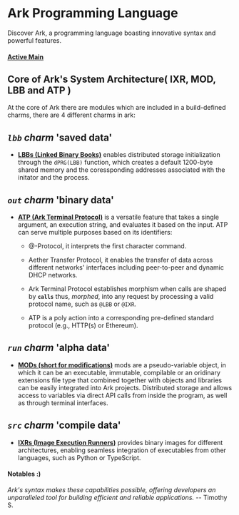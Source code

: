 # Ark Programming Language

Discover Ark, a programming language boasting innovative syntax and powerful features.

#### [Active Main](./.@/mods/base/main)


## Core of Ark's System Architecture( IXR, MOD, LBB and ATP )

At the core of Ark there are modules which are included in a build-defined charms, there are 4 different charms in ark:

## *`lbb` charm* '**saved   data**'

- [**LBBs (Linked Binary Books)**](./.@/k512/lbb) enables distributed storage initialization through the `dPRG(LBB)` function, which creates a default 1200-byte shared memory and the coressponding addresses associated with the initator and the process. 

## *`out` charm* '**binary  data**'

- [**ATP (Ark Terminal Protocol)**](./.@/k512/atp) is a versatile feature that takes a single argument, an execution string, and evaluates it based on the  input. ATP can serve multiple purposes based on its identifiers:
  - @-Protocol, it interprets the first character command.   

  - Aether Transfer Protocol, it enables the transfer of data across different networks' interfaces including peer-to-peer and dynamic DHCP networks.         

  - Ark Terminal Protocol establishes morphism when calls are shaped by **`calls`** thus, *morphed*, into any request by processing a valid protocol name, such as `@LBB` or `@IXR`.     
  -  ATP is a poly action into a corresponding pre-defined standard protocol (e.g., HTTP(s) or Ethereum).        


## *`run` charm* '**alpha   data**'

- [**MODs (short for modifications)**](./.@/mods) mods are a pseudo-variable object, in which it can be an executable, immutable, compilable or an oridinary extensions file type that combined together with objects and libraries can be easily integrated into Ark projects. Distributed storage and allows access to variables via direct API calls from inside the program, as well as through terminal interfaces. 

## *`src` charm* '**compile data**'

- [**IXRs (Image Execution Runners)**](./.@/k512/ixr) provides binary images for different architectures, enabling seamless integration of executables from other languages, such as Python or TypeScript.     





#### Notables :)

*Ark's syntax makes these capabilities possible, offering developers an unparalleled tool for building efficient and reliable applications.* -- Timothy S.

